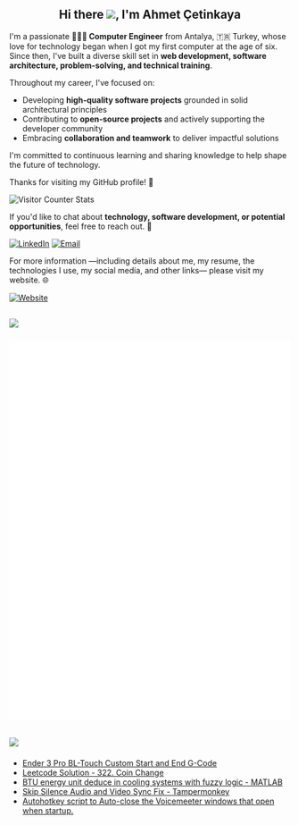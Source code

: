 <!-- ABOUT -->
<h2 align='center'>Hi there <img src="https://user-images.githubusercontent.com/53148314/120832912-d7576900-c569-11eb-8de9-71da3412c259.gif" height="30">, I'm Ahmet Çetinkaya</h1>

I'm a passionate **🧑🏼‍💻 Computer Engineer** from Antalya, 🇹🇷 Turkey, whose love for technology began when I got my first computer at the age of six. Since then, I've built a diverse skill set in **web development, software architecture, problem-solving, and technical training**.

Throughout my career, I've focused on:

- Developing **high-quality software projects** grounded in solid architectural principles
- Contributing to **open-source projects** and actively supporting the developer community
- Embracing **collaboration and teamwork** to deliver impactful solutions

I'm committed to continuous learning and sharing knowledge to help shape the future of technology.

Thanks for visiting my GitHub profile! 🚀

![Visitor Counter Stats](https://api.visitorbadge.io/api/VisitorHit?user=ahmet-cetinkaya&countColor=%237B1E7A)

If you'd like to chat about **technology, software development, or potential opportunities**, feel free to reach out. 💬

[![LinkedIn](https://img.shields.io/badge/LinkedIn-0077B5?style=for-the-badge&logo=lerna&logoColor=white)](https://www.linkedin.com/in/ahmet-cetinkaya/)
[![Email](https://img.shields.io/badge/Email-EA4335?style=for-the-badge&logo=gmail&logoColor=white)](https://ahmetcetinkaya.me/contact/)

For more information —including details about me, my resume, the technologies I use, my social media, and other links— please visit my website. 🌐

[![Website](https://img.shields.io/badge/ahmetcetinkaya.me-F4D03E?style=for-the-badge&logo=awwwards&logoColor=black)](https://ahmetcetinkaya.me/)

<!-- STATS -->
<h2><h4><img src="https://img.shields.io/badge/Github-Stats-100000?style=for-the-badge&logo=github&logoColor=white" /></a><h4></h2>
<p align="center">
    <img align="center" src="./github-metrics.svg"/>
    <img align="center" src="./github-metrics.plugin.languages.indepth.svg"/>
    <img align="center" src="./github-metrics.plugin.languages.recent.svg"/>
</p>

<!-- GIST FEED -->
<h2><h4><a href="https://gist.github.com/ahmet-cetinkaya"><img src="https://img.shields.io/badge/Gists-Latest-100000?style=for-the-badge&logo=github&logoColor=white" /></a></h4></h2>

<!-- GISTS:START -->
- [Ender 3 Pro BL-Touch Custom Start and End G-Code](https://gist.github.com/ahmet-cetinkaya/4fea5998f3fe1a1958d5587479959313)
- [Leetcode Solution - 322. Coin Change](https://gist.github.com/ahmet-cetinkaya/ebc40f60131111f07546b31f0f87231d)
- [BTU energy unit deduce in cooling systems with fuzzy logic - MATLAB](https://gist.github.com/ahmet-cetinkaya/c7b34541af6859554d4497dd25742e0a)
- [Skip Silence Audio and Video Sync Fix - Tampermonkey](https://gist.github.com/ahmet-cetinkaya/50782d593330abc1514cc86a210a8db4)
- [Autohotkey script to Auto-close the Voicemeeter windows that open when startup.](https://gist.github.com/ahmet-cetinkaya/0f5f993256bc35b701543895b4fa4571)
<!-- GISTS:END -->
